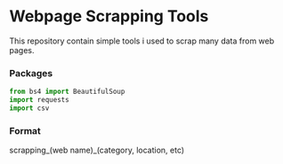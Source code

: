 # Webpage Scrapping Tools

This repository contain simple tools i used to scrap many data from web pages.

### Packages
```python
from bs4 import BeautifulSoup
import requests
import csv
```

### Format
scrapping_(web name)_(category, location, etc)

